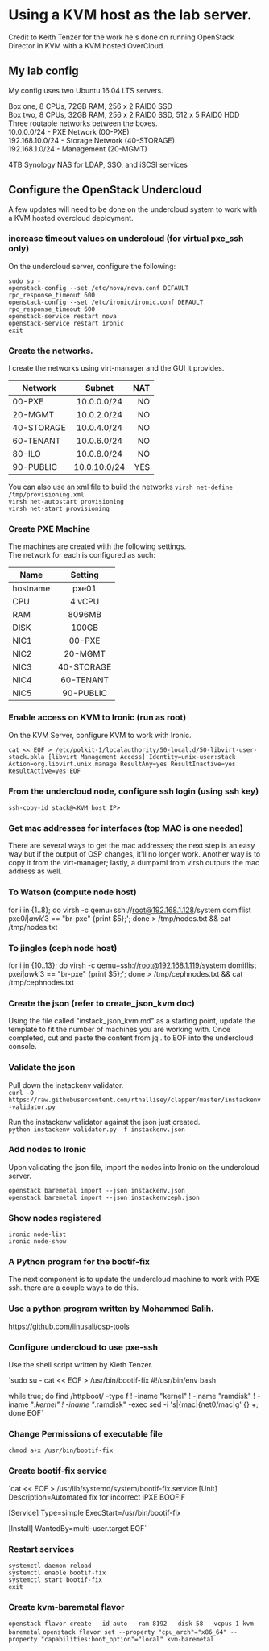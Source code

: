 # Using a KVM host as the lab server.

Credit to Keith Tenzer for the work he's done on running OpenStack Director in KVM with a KVM hosted OverCloud. 

## My lab config

My config uses two Ubuntu 16.04 LTS servers.  

Box one, 8 CPUs, 72GB RAM, 256 x 2 RAID0 SSD  
Box two, 8 CPUs, 32GB RAM, 256 x 2 RAID0 SSD, 512 x 5 RAID0 HDD  
Three routable networks between the boxes.  
10.0.0.0/24 - PXE Network (00-PXE)  
192.168.10.0/24 - Storage Network (40-STORAGE)  
192.168.1.0/24 - Management (20-MGMT)  

4TB Synology NAS for LDAP, SSO, and iSCSI services  

## Configure the OpenStack Undercloud

A few updates will need to be done on the undercloud system to work with a KVM hosted overcloud deployment.

### increase timeout values on undercloud (for virtual pxe_ssh only)

On the undercloud server, configure the following:

`sudo su -`  
`openstack-config --set /etc/nova/nova.conf DEFAULT rpc_response_timeout 600`  
`openstack-config --set /etc/ironic/ironic.conf DEFAULT rpc_response_timeout 600`  
`openstack-service restart nova`  
`openstack-service restart ironic`  
`exit`

### Create the networks.

I create the networks using virt-manager and the GUI it provides.

| Network        | Subnet           | NAT  |
| ------------- |:-------------:| -----:|
| 00-PXE      | 10.0.0.0/24 | NO |
| 20-MGMT      | 10.0.2.0/24       |   NO |
| 40-STORAGE | 10.0.4.0/24       |    NO |
| 60-TENANT      | 10.0.6.0/24  | NO |
| 80-ILO      | 10.0.8.0/24       |   NO |
| 90-PUBLIC | 10.0.10.0/24       |    YES |

You can also use an xml file to build the networks
`virsh net-define /tmp/provisioning.xml`  
`virsh net-autostart provisioning`  
`virsh net-start provisioning`  

### Create PXE Machine

The machines are created with the following settings.  
The network for each is configured as such:

| Name        | Setting           |
| ------------- |:-------------:|
| hostname      | pxe01 |
| CPU      | 4 vCPU      |   
| RAM | 8096MB      |   
| DISK      | 100GB |
| NIC1      | 00-PXE |
| NIC2      | 20-MGMT      |  
| NIC3      | 40-STORAGE |
| NIC4      | 60-TENANT      |   
| NIC5      | 90-PUBLIC |



### Enable access on KVM to Ironic (run as root)

On the KVM Server, configure KVM to work with Ironic.

`cat << EOF > /etc/polkit-1/localauthority/50-local.d/50-libvirt-user-stack.pkla
[libvirt Management Access]
Identity=unix-user:stack
Action=org.libvirt.unix.manage
ResultAny=yes
ResultInactive=yes
ResultActive=yes
EOF`

### From the undercloud node, configure ssh login (using ssh key)

`ssh-copy-id stack@<KVM host IP>`

### Get mac addresses for interfaces (top MAC is one needed)
There are several ways to get the mac addresses; the next step is an easy way but if the output of OSP changes, it'll no longer work. Another way is to copy it from the virt-manager; lastly, a dumpxml from virsh outputs the mac address as well.

### To Watson (compute node host)
for i in {1..8}; do virsh -c qemu+ssh://root@192.168.1.128/system domiflist pxe0$i | awk '$3 == "br-pxe" {print $5};'; done > /tmp/nodes.txt && cat /tmp/nodes.txt

### To jingles (ceph node host)
for i in {10..13}; do virsh -c qemu+ssh://root@192.168.1.119/system domiflist pxe$i | awk '$3 == "br-pxe" {print $5};'; done > /tmp/cephnodes.txt && cat /tmp/cephnodes.txt


### Create the json (refer to create_json_kvm doc)
Using the file called "instack_json_kvm.md" as a starting point, update the template to fit the number of machines you are working with. Once completed, cut and paste the content from jq . to EOF into the undercloud console.

### Validate the json

Pull down the instackenv validator.   
`curl -O https://raw.githubusercontent.com/rthallisey/clapper/master/instackenv-validator.py`  

Run the instackenv validator against the json just created.   
`python instackenv-validator.py -f instackenv.json`  

### Add nodes to Ironic  
Upon validating the json file, import the nodes into Ironic on the undercloud server.

`openstack baremetal import --json instackenv.json`  
`openstack baremetal import --json instackenvceph.json`  

### Show nodes registered
`ironic node-list`  
`ironic node-show`  

### A Python program for the bootif-fix
The next component is to update the undercloud machine to work with PXE ssh. there are a couple ways to do this.

### Use a python program written by Mohammed Salih.
https://github.com/linusali/osp-tools

### Configure undercloud to use pxe-ssh
Use the shell script written by Kieth Tenzer.

`sudo su -
cat << EOF > /usr/bin/bootif-fix
#!/usr/bin/env bash

while true;
        do find /httpboot/ -type f ! -iname "kernel" ! -iname "ramdisk" ! -iname "*.kernel" ! -iname "*.ramdisk" -exec sed -i 's|{mac|{net0/mac|g' {} +;
done
EOF`

### Change Permissions of executable file
`chmod a+x /usr/bin/bootif-fix`


### Create bootif-fix service
`cat << EOF > /usr/lib/systemd/system/bootif-fix.service
[Unit]
Description=Automated fix for incorrect iPXE BOOFIF

[Service]
Type=simple
ExecStart=/usr/bin/bootif-fix

[Install]
WantedBy=multi-user.target
EOF`

### Restart services
`systemctl daemon-reload`  
`systemctl enable bootif-fix`  
`systemctl start bootif-fix`  
`exit`  

### Create kvm-baremetal flavor
`openstack flavor create --id auto --ram 8192 --disk 58 --vcpus 1 kvm-baremetal`
`openstack flavor set --property "cpu_arch"="x86_64" --property "capabilities:boot_option"="local" kvm-baremetal`
